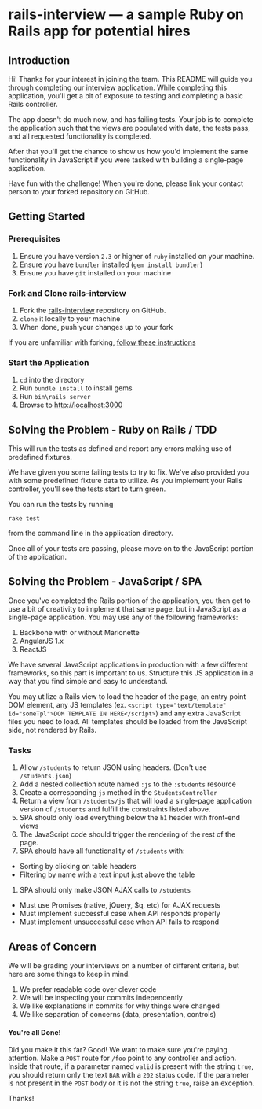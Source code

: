 # rails-interview — a sample Ruby on Rails app for potential hires

## Introduction

Hi!  Thanks for your interest in joining the team.  This README will guide you
through completing our interview application.  While completing this
application, you'll get a bit of exposure to testing and completing a basic
Rails controller.

The app doesn't do much now, and has failing tests.  Your job is to complete
the application such that the views are populated with data, the tests pass,
and all requested functionality is completed.

After that you'll get the chance to show us how you'd implement the same
functionality in JavaScript if you were tasked with building a
single-page application.

Have fun with the challenge!  When you're done, please link your contact person
to your forked repository on GitHub.

## Getting Started

### Prerequisites

1. Ensure you have version `2.3` or higher of `ruby` installed on your machine.
1. Ensure you have `bundler` installed (`gem install bundler`)
1. Ensure you have `git` installed on your machine

### Fork and Clone rails-interview

1. Fork the [rails-interview](http://github.com/ImagineLearning/rails-interview)
   repository on GitHub.
1. `clone` it locally to your machine
1. When done, push your changes up to your fork

If you are unfamiliar with forking, [follow these instructions](https://help.github.com/articles/fork-a-repo)

### Start the Application

1. `cd` into the directory
1. Run `bundle install` to install gems
1. Run `bin\rails server`
1. Browse to [http://localhost:3000](http://localhost:3000/students)


## Solving the Problem - Ruby on Rails / TDD
This will run the tests as defined and report any errors making use of predefined fixtures.

We have given you some failing tests to try to fix.  We've also provided you
with some predefined fixture data to utilize.  As you implement your
Rails controller, you'll see the tests start to turn green.

You can run the tests by running

```
rake test
```

from the command line in the application directory.

Once all of your tests are passing, please move on to the JavaScript portion of
the application.

## Solving the Problem - JavaScript / SPA

Once you've completed the Rails portion of the application, you then get to use
a bit of creativity to implement that same page, but in JavaScript as a
single-page application.  You may use any of the following frameworks:

1. Backbone with or without Marionette
1. AngularJS 1.x
1. ReactJS

We have several JavaScript applications in production with a few different
frameworks, so this part is important to us.  Structure this JS
application in a way that you find simple and easy to understand.

You may utilize a Rails view to load the header of the page, an entry point
DOM element, any JS templates
(ex. `<script type="text/template" id="someTpl">DOM TEMPLATE IN HERE</script>`)
and any extra JavaScript files you need to load.  All templates should be
loaded from the JavaScript side, not rendered by Rails.

### Tasks

1. Allow `/students` to return JSON using headers. (Don't use `/students.json`)
1. Add a nested collection route named `:js` to the `:students` resource
1. Create a corresponding `js` method in the `StudentsController`
1. Return a view from `/students/js` that will load a single-page application version
   of `/students` and fulfill the constraints listed above.
  1. SPA should only load everything below the `h1` header with front-end views
  1. The JavaScript code should trigger the rendering of the rest of the page.
1. SPA should have all functionality of `/students` with:
  - Sorting by clicking on table headers
  - Filtering by name with a text input just above the table
1. SPA should only make JSON AJAX calls to `/students`
  - Must use Promises (native, jQuery, $q, etc) for AJAX requests
  - Must implement successful case when API responds properly
  - Must implement unsuccessful case when API fails to respond

## Areas of Concern

We will be grading your interviews on a number of different criteria, but here
are some things to keep in mind.

1. We prefer readable code over clever code
1. We will be inspecting your commits independently
1. We like explanations in commits for why things were changed
1. We like separation of concerns (data, presentation, controls)

#### You're all Done!

Did you make it this far?  Good! We want to make sure you're paying attention.
Make a `POST` route for `/foo` point to any controller and action.
Inside that route, if a parameter named `valid` is present with the string `true`,
you should return only the text `BAR` with a `202` status code.
If the parameter is not present in the `POST` body or it is not the string
`true`, raise an exception.

Thanks!

